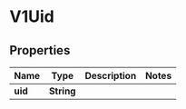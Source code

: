 # V1Uid

## Properties
Name | Type | Description | Notes
------------ | ------------- | ------------- | -------------
**uid** | **String** |  | 
